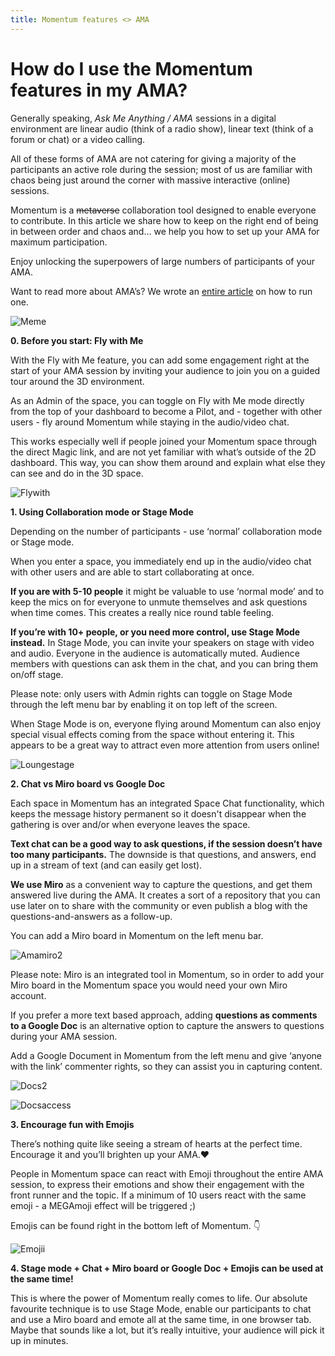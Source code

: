 ```yaml
---
title: Momentum features <> AMA
---
```


# How do I use the Momentum features in my AMA?


Generally speaking, *Ask Me Anything / AMA* sessions in a digital environment are linear audio (think of a radio show), linear text (think of a forum or chat) or a video calling. 

All of these forms of AMA are not catering for giving a majority of the participants an active role during the session; most of us are familiar with chaos being just around the corner with massive interactive (online) sessions.

Momentum is a ~~metaverse~~ collaboration tool designed to enable everyone to contribute. In this article we share how to keep on the right end of being in between order and chaos and… we help you how to set up your AMA for maximum participation.

Enjoy unlocking the superpowers of large numbers of participants of your AMA.

Want to read more about AMA’s? We wrote an [entire article](https://myodyssey.medium.com/how-to-run-an-ask-me-anything-ama-session-the-odyssey-method-2e654ddee822) on how to run one.

![Meme](ama.png)

**0\. Before you start: Fly with Me**

With the Fly with Me feature, you can add some engagement right at the start of your AMA session by inviting your audience to join you on a guided tour around the 3D environment.

As an Admin of the space, you can toggle on Fly with Me mode directly from the top of your dashboard to become a Pilot, and - together with other users - fly around Momentum while staying in the audio/video chat.

This works especially well if people joined your Momentum space through the direct Magic link, and are not yet familiar with what’s outside of the 2D dashboard. This way, you can show them around and explain what else they can see and do in the 3D space.

![Flywith](flywith.png)

**1\. Using Collaboration mode or Stage Mode**

Depending on the number of participants - use ‘normal’ collaboration mode or Stage mode.

When you enter a space, you immediately end up in the audio/video chat with other users and are able to start collaborating at once.

**If you are with 5-10 people** it might be valuable to use ‘normal mode’ and to keep the mics on for everyone to unmute themselves and ask questions when time comes. This creates a really nice round table feeling.

**If you’re with 10+ people, or you need more control, use Stage Mode instead.** In Stage Mode, you can invite your speakers on stage with video and audio. Everyone in the audience is automatically muted. Audience members with questions can ask them in the chat, and you can bring them on/off stage.

Please note: only users with Admin rights can toggle on Stage Mode through the left menu bar by enabling it on top left of the screen.

When Stage Mode is on, everyone flying around Momentum can also enjoy special visual effects coming from the space without entering it. This appears to be a great way to attract even more attention from users online!

![Loungestage](loungestage.png)

**2\. Chat vs Miro board vs Google Doc**

Each space in Momentum has an integrated Space Chat functionality, which keeps the message history permanent so it doesn't disappear when the gathering is over and/or when everyone leaves the space.

**Text chat can be a good way to ask questions, if the session doesn’t have too many participants.** The downside is that questions, and answers, end up in a stream of text (and can easily get lost).

**We use Miro** as a convenient way to capture the questions, and get them answered live during the AMA. It creates a sort of a repository that you can use later on to share with the community or even publish a blog with the questions-and-answers as a follow-up.

You can add a Miro board in Momentum on the left menu bar.

![Amamiro2](amamiro2.png)

Please note:
Miro is an integrated tool in Momentum, so in order to add your Miro board in the Momentum space you would need your own Miro account.

If you prefer a more text based approach, adding **questions as comments to a Google Doc** is an alternative option to capture the answers to questions during your AMA session.

Add a Google Document in Momentum from the left menu and give ‘anyone with the link’ commenter rights, so they can assist you in capturing content.

![Docs2](docs2.png)

![Docsaccess](docsaccess.png)

**3\. Encourage fun with Emojis**

There’s nothing quite like seeing a stream of hearts at the perfect time. Encourage it and you’ll brighten up your AMA.♥️

People in Momentum space can react with Emoji throughout the entire AMA session, to express their emotions and show their engagement with the front runner and the topic. If a minimum of 10 users react with the same emoji - a MEGAmoji effect will be triggered ;)

Emojis can be found right in the bottom left of Momentum. 👇

![Emojii](emojii.png)

**4\. Stage mode + Chat + Miro board or Google Doc + Emojis can be used at the same time!**

This is where the power of Momentum really comes to life. Our absolute favourite technique is to use Stage Mode, enable our participants to chat and use a Miro board and emote all at the same time, in one browser tab. Maybe that sounds like a lot, but it’s really intuitive, your audience will pick it up in minutes.

